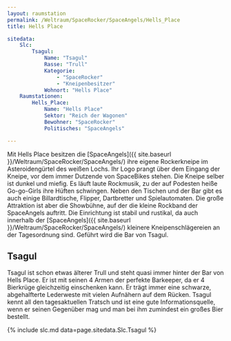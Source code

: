 ```yaml
---
layout: raumstation
permalink: /Weltraum/SpaceRocker/SpaceAngels/Hells_Place
title: Hells Place

sitedata:
    Slc:
        Tsagul:
            Name: "Tsagul"
            Rasse: "Trull"
            Kategorie:
                - "SpaceRocker"
                - "Kneipenbesitzer"
            Wohnort: "Hells Place"
    Raumstationen:
        Hells_Place:
            Name: "Hells Place"
            Sektor: "Reich der Wagonen"
            Bewohner: "SpaceRocker"
            Politisches: "SpaceAngels"

---
```




Mit Hells Place besitzen die [SpaceAngels]({{ site.baseurl }}/Weltraum/SpaceRocker/SpaceAngels/) ihre eigene Rockerkneipe im Asteroidengürtel des weißen Lochs. Ihr Logo prangt über dem Eingang der Kneipe, vor dem immer Dutzende von SpaceBikes stehen. Die Kneipe selber ist dunkel und miefig. Es läuft laute Rockmusik, zu der auf Podesten heiße Go-go-Girls ihre Hüften schwingen. Neben den Tischen und der Bar gibt es auch einige Billardtische, Flipper, Dartbretter und Spielautomaten. Die große Attraktion ist aber die Showbühne, auf der die kleine Rockband der SpaceAngels auftritt. Die Einrichtung ist stabil und rustikal, da auch innerhalb der [SpaceAngels]({{ site.baseurl }}/Weltraum/SpaceRocker/SpaceAngels/) kleinere Kneipenschlägereien an der Tagesordnung sind. Geführt wird die Bar von Tsagul.

## Tsagul

Tsagul ist schon etwas älterer Trull und steht quasi immer hinter der Bar von Hells Place. Er ist mit seinen 4 Armen der perfekte Barkeeper, da er 4 Bierkrüge gleichzeitig einschenken kann. Er trägt immer eine schwarze, abgehalfterte Lederweste mit vielen Aufnähern auf dem Rücken. Tsagul kennt all den tagesaktuellen Tratsch und ist eine gute Informationsquelle, wenn er seinen Gegenüber mag und man bei ihm zumindest ein großes Bier bestellt.

{% include slc.md data=page.sitedata.Slc.Tsagul %}
